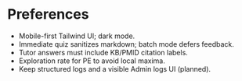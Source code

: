 # Preferences

- Mobile-first Tailwind UI; dark mode.
- Immediate quiz sanitizes markdown; batch mode defers feedback.
- Tutor answers must include KB/PMID citation labels.
- Exploration rate for PE to avoid local maxima.
- Keep structured logs and a visible Admin logs UI (planned).
